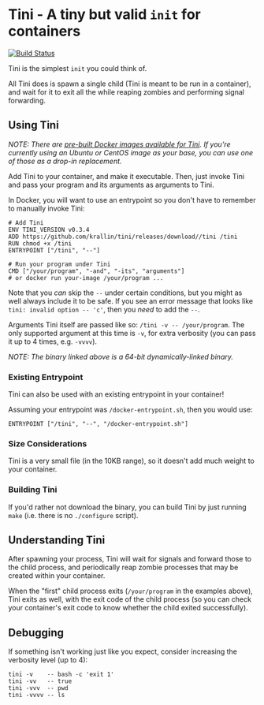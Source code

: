 Tini - A tiny but valid `init` for containers
=============================================

[![Build Status](https://travis-ci.org/krallin/tini.svg?branch=master)](https://travis-ci.org/krallin/tini)

Tini is the simplest `init` you could think of.

All Tini does is spawn a single child (Tini is meant to be run in a container),
and wait for it to exit all the while reaping zombies and performing
signal forwarding.


Using Tini
----------

*NOTE: There are [pre-built Docker images available for Tini][10]. If
you're currently using an Ubuntu or CentOS image as your base, you can use
one of those as a drop-in replacement.*

Add Tini to your container, and make it executable. Then, just invoke Tini
and pass your program and its arguments as arguments to Tini.

In Docker, you will want to use an entrypoint so you don't have to remember
to manually invoke Tini:

    # Add Tini
    ENV TINI_VERSION v0.3.4
    ADD https://github.com/krallin/tini/releases/download//tini /tini
    RUN chmod +x /tini
    ENTRYPOINT ["/tini", "--"]

    # Run your program under Tini
    CMD ["/your/program", "-and", "-its", "arguments"]
    # or docker run your-image /your/program ...

Note that you *can* skip the `--` under certain conditions, but you might
as well always include it to be safe. If you see an error message that
looks like `tini: invalid option -- 'c'`, then you *need* to add the `--`.

Arguments Tini itself are passed like so: `/tini -v -- /your/program`.
The only supported argument at this time is `-v`, for extra verbosity (you can
pass it up to 4 times, e.g. `-vvvv`).

*NOTE: The binary linked above is a 64-bit dynamically-linked binary.*


### Existing Entrypoint ###

Tini can also be used with an existing entrypoint in your container!

Assuming your entrypoint was `/docker-entrypoint.sh`, then you would use:

    ENTRYPOINT ["/tini", "--", "/docker-entrypoint.sh"]


### Size Considerations ###

Tini is a very small file (in the 10KB range), so it doesn't add much weight
to your container.


### Building Tini ###

If you'd rather not download the binary, you can build Tini by just running
`make` (i.e. there is no `./configure` script).


Understanding Tini
------------------

After spawning your process, Tini will wait for signals and forward those
to the child process, and periodically reap zombie processes that may be
created within your container.

When the "first" child process exits (`/your/program` in the examples above),
Tini exits as well, with the exit code of the child process (so you can
check your container's exit code to know whether the child exited
successfully).


Debugging
---------

If something isn't working just like you expect, consider increasing the
verbosity level (up to 4):

    tini -v    -- bash -c 'exit 1'
    tini -vv   -- true
    tini -vvv  -- pwd
    tini -vvvv -- ls


  [10]: https://github.com/krallin/tini-images
